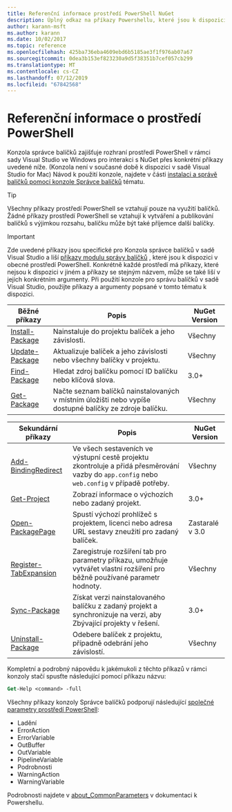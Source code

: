 ```yaml
---
title: Referenční informace prostředí PowerShell NuGet
description: Úplný odkaz na příkazy Powershellu, které jsou k dispozici v konzole Správce balíčků NuGet v sadě Visual Studio.
author: karann-msft
ms.author: karann
ms.date: 10/02/2017
ms.topic: reference
ms.openlocfilehash: 425ba736eba4609ebd6b5185ae3f1f976ab07a67
ms.sourcegitcommit: 0dea3b153ef823230a9d5f38351b7cef057cb299
ms.translationtype: MT
ms.contentlocale: cs-CZ
ms.lasthandoff: 07/12/2019
ms.locfileid: "67842568"
---
```

# <a name="powershell-reference"></a>Referenční informace o prostředí PowerShell

Konzola správce balíčků zajišťuje rozhraní prostředí PowerShell v rámci sady Visual Studio ve Windows pro interakci s NuGet přes konkrétní příkazy uvedené níže. (Konzola není v současné době k dispozici v sadě Visual Studio for Mac) Návod k použití konzole, najdete v části [instalaci a správě balíčků pomocí konzole Správce balíčků](../tools/package-manager-console.md) tématu.

> [!Tip]
> Všechny příkazy prostředí PowerShell se vztahují pouze na využití balíčků. Žádné příkazy prostředí PowerShell se vztahují k vytváření a publikování balíčků s výjimkou rozsahu, balíčku může být také příjemce další balíčky.

> [!Important]
> Zde uvedené příkazy jsou specifické pro Konzola správce balíčků v sadě Visual Studio a liší [příkazy modulu správy balíčků](/powershell/module/packagemanagement/?view=powershell-6) , které jsou k dispozici v obecné prostředí PowerShell. Konkrétně každé prostředí má příkazy, které nejsou k dispozici v jiném a příkazy se stejným názvem, může se také liší v jejich konkrétním argumenty. Při použití konzole pro správu balíčků v sadě Visual Studio, použijte příkazy a argumenty popsané v tomto tématu k dispozici.

| Běžné příkazy | Popis | NuGet Version |
| --- | --- | --- |
| [Install-Package](ps-ref-install-package.md) | Nainstaluje do projektu balíček a jeho závislosti. | Všechny |
| [Update-Package](ps-ref-update-package.md) | Aktualizuje balíček a jeho závislosti nebo všechny balíčky v projektu. | Všechny |
| [Find-Package](ps-ref-find-package.md) | Hledat zdroj balíčku pomocí ID balíčku nebo klíčová slova. | 3.0+ |
| [Get-Package](ps-ref-get-package.md) | Načte seznam balíčků nainstalovaných v místním úložišti nebo vypíše dostupné balíčky ze zdroje balíčku. | Všechny |

| Sekundární příkazy | Popis | NuGet Version |
| --- | --- | --- |
| [Add-BindingRedirect](ps-ref-add-bindingredirect.md) | Ve všech sestaveních ve výstupní cestě projektu zkontroluje a přidá přesměrování vazby do `app.config` nebo `web.config` v případě potřeby. | Všechny |
| [Get-Project](ps-ref-get-project.md) | Zobrazí informace o výchozích nebo zadaný projekt. | 3.0+ |
| [Open-PackagePage](ps-ref-open-packagepage.md) | Spustí výchozí prohlížeč s projektem, licenci nebo adresa URL sestavy zneužití pro zadaný balíček. | Zastaralé v 3.0 |
| [Register-TabExpansion](ps-ref-register-tabexpansion.md) | Zaregistruje rozšíření tab pro parametry příkazu, umožňuje vytvářet vlastní rozšíření pro běžně používané parametr hodnoty. | Všechny |
| [Sync-Package](ps-ref-sync-package.md) | Získat verzi nainstalovaného balíčku z zadaný projekt a synchronizuje na verzi, aby Zbývající projekty v řešení. | 3.0+ |
| [Uninstall-Package](ps-ref-uninstall-package.md) | Odebere balíček z projektu, případně odebrání jeho závislostí. | Všechny |

Kompletní a podrobný nápovědu k jakémukoli z těchto příkazů v rámci konzoly stačí spusťte následující pomocí příkazu názvu:

```ps
Get-Help <command> -full
```

Všechny příkazy konzoly Správce balíčků podporují následující [společné parametry prostředí PowerShell](http://go.microsoft.com/fwlink/?LinkID=113216):

- Ladění
- ErrorAction
- ErrorVariable
- OutBuffer
- OutVariable
- PipelineVariable
- Podrobnosti
- WarningAction
- WarningVariable

Podrobnosti najdete v [about_CommonParameters](http://go.microsoft.com/fwlink/?LinkID=113216) v dokumentaci k Powershellu.

